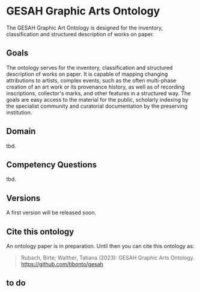 # GESAH Graphic Arts Ontology
The GESAH Graphic Art Ontology is designed for the inventory, classification and structured description of works on paper.

## Goals
The ontology serves for the inventory, classification and structured description of works on paper. It is capable of mapping changing attributions to artists, complex events, such as the often multi-phase creation of an art work or its provenance history, as well as of recording inscriptions, collector's marks, and other features in a structured way. The goals are easy access to the material for the public, scholarly indexing by the specialist community and curatorial documentation by the preserving institution.

## Domain
tbd.

## Competency Questions
tbd. 

## Versions
A first version will be released soon. 

## Cite this ontology
An ontology paper is in preparation. Until then you can cite this ontology as:
> Rubach, Birte; Walther, Tatiana (2023): GESAH Graphic Arts Ontology. https://github.com/tibonto/gesah

## to do

